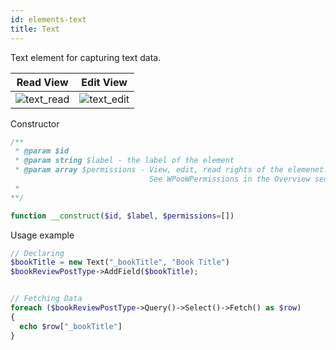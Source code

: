 ```yaml
---
id: elements-text
title: Text
---
```


Text element for capturing text data.

| Read View     | Edit View     |
| ------------- | ------------- |
| ![text_read](/images/elements/text_read.png)    |  ![text_edit](/images/elements/text_edit.png) |

Constructor

```php
/**
 * @param $id
 * @param string $label - the label of the element
 * @param array $permissions - View, edit, read rights of the elemenet.
                               See WPooWPermissions in the Overview section.
 *
**/

function __construct($id, $label, $permissions=[])

```

Usage example

```php
// Declaring
$bookTitle = new Text("_bookTitle", "Book Title")
$bookReviewPostType->AddField($bookTitle);


// Fetching Data
foreach ($bookReviewPostType->Query()->Select()->Fetch() as $row)
{
  echo $row["_bookTitle"]
}
```